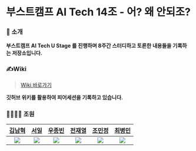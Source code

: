 # 부스트캠프 AI Tech 14조 - 어? 왜 안되조?
### 👋 소개
**부스트캠프 AI Tech U Stage 를 진행하며 8주간 스터디하고 토론한 내용들을 기록하는 저장소입니다.**
### ✍️Wiki
>[Wiki 바로가기](https://github.com/jayten42/boostcamp-ai-tech-team-14/wiki)  

**깃허브 위키를 활용하여 피어세션을 기록하고 있습니다.**
### 👨‍👨‍👦‍👦 조원

|  [김남혁](https://github.com/skaurl)  |  [서일](https://github.com/Usurper47)   |  [우종빈](https://github.com/JongbinWoo)  |  [전재열](https://github.com/) |  [조민정](https://github.com/happyBeagle)  | [최병민](https://github.com/b8choi) |
| :----------: |  :--------:  |  :---------: |  :---------: | :---------: | :---------: |
| ![](https://avatars2.githubusercontent.com/u/55614265?s=400&u=e6180ace1609fd53eb4fb0dd14dc4f6783a686d9&v=4)|![](https://avatars3.githubusercontent.com/u/46472729?s=460&u=2ee78bf118f2ced1db96aea7fea1f5c7d06904a3&v=4)|![](https://avatars2.githubusercontent.com/u/44800643?s=460&v=4)|![](https://avatars1.githubusercontent.com/u/57934461?s=460&u=581801d6f8c7617289f3dcff2ee634e19171530a&v=4)|![](https://avatars1.githubusercontent.com/u/68745983?s=400&v=4)|![](https://avatars3.githubusercontent.com/u/28807922?s=460&v=4)|
